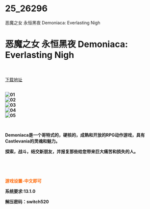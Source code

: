 # 25_26296
恶魔之女 永恒黑夜 Demoniaca: Everlasting Nigh
# 恶魔之女 永恒黑夜 Demoniaca: Everlasting Nigh
 <br/></br>
[下载地址](https://www.switch520.cc/article/26296 "下载地址")
<br/></br>

<p><strong><img src="https://www.helloimg.com/images/2022/01/13/G7vdpn.jpg" alt="01" border="0"></strong><br>
<strong><img src="https://www.helloimg.com/images/2022/01/13/G7vcS6.jpg" alt="02" border="0"></strong><br>
<strong><img src="https://www.helloimg.com/images/2022/01/13/G7vW8M.jpg" alt="03" border="0"></strong><br>
<strong><img src="https://www.helloimg.com/images/2022/01/13/G7vOoP.jpg" alt="04" border="0"></strong><br>
<strong><img src="https://www.helloimg.com/images/2022/01/13/G7vTMg.jpg" alt="05" border="0">&nbsp;</strong></p>
<p>&nbsp;</p>
<p><strong>Demoniaca是一个哥特式的，硬核的，成熟和开放的RPG动作游戏，具有Castlevania的灵魂和魅力。</strong></p>
<p><strong>探索，战斗，结交新朋友，并报复那些给您带来巨大痛苦和损失的人。</strong></p>
<p>&nbsp;</p>
<p>&nbsp;</p>
<p><span style="color: #ff6600;"><strong>游戏设置-中文即可</strong></span></p>
<p><strong>系统要求:13.1.0</strong></p>
<p><strong>解压密码：switch520</strong></p>



